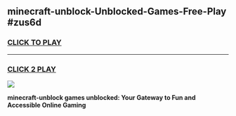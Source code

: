 
## minecraft-unblock-Unblocked-Games-Free-Play #zus6d
<h3>
<a href="https://us.freeplayer.one?title=minecraft-unblock&ref=9M">CLICK TO PLAY</a></h3>
<hr>

<h3>
<a href="https://us.freeplayer.one?title=minecraft-unblock&ref=9M">CLICK 2 PLAY</a>
  
</h3>

<a href="https://us.freeplayer.one?title=minecraft-unblock&ref=9M"><img src="https://clearcache.store/games.png"></a>


**minecraft-unblock games unblocked: Your Gateway to Fun and Accessible Online Gaming**
